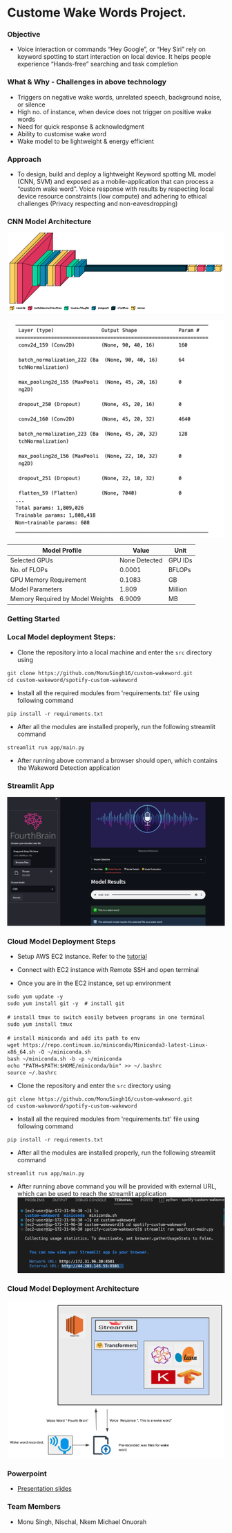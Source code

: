 <h1>  Custome Wake Words Project. </h1> 

### Objective 

-  Voice interaction or commands “Hey Google”, or “Hey Siri” rely on keyword spotting to start interaction on local device. It helps people experience “Hands-free” searching and task completion

### What & Why - Challenges in above technology

- Triggers on negative wake words, unrelated speech, background noise, or silence
- High no. of instance, when device does not trigger on positive wake words 
- Need for quick response & acknowledgment 
- Ability to customise wake word 
- Wake model to be lightweight & energy efficient

### Approach 

- To design, build and deploy a lightweight Keyword spotting ML model (CNN, SVM) and exposed as a mobile-application that can process a “custom wake word”. Voice response with results by respecting local device resource constraints (low compute) and adhering to ethical challenges (Privacy respecting and non-eavesdropping)

### CNN Model Architecture
![alt text](https://github.com/MonuSingh16/custom-wakeword/blob/main/spotify-custom-wakeword/imgs/cnn-model.png?raw=true)

![alt text](https://github.com/MonuSingh16/custom-wakeword/blob/main/spotify-custom-wakeword/imgs/model-summary.png?raw=true)

| Model Profile                    | Value         | Unit    |
|----------------------------------|---------------|---------|
| Selected GPUs                    | None Detected | GPU IDs |
| No. of FLOPs                     | 0.0001        | BFLOPs  |
| GPU Memory Requirement           | 0.1083        | GB      |
| Model Parameters                 | 1.809         | Million |
| Memory Required by Model Weights | 6.9009        | MB      |


### Getting Started

### Local Model deployment Steps:
- Clone the repository into a local machine and enter the `src` directory using
```shell
git clone https://github.com/MonuSingh16/custom-wakeword.git
cd custom-wakeword/spotify-custom-wakeword
```

- Install all the required modules from 'requirements.txt' file using following command
```shell
pip install -r requirements.txt
```

- After all the modules are installed properly, run the following streamlit command
```shell
streamlit run app/main.py
```

- After running above command a browser should open, which contains the Wakeword Detection application

### Streamlit App
![alt text](https://github.com/MonuSingh16/custom-wakeword/blob/main/spotify-custom-wakeword/imgs/streamlit-app-demo.png?raw=true)

### Cloud Model Deployment Steps
- Setup AWS EC2 instance. Refer to the [tutorial](https://docs.aws.amazon.com/AWSEC2/latest/UserGuide/EC2_GetStarted.html#ec2-launch-instance)

- Connect with EC2 instance with Remote SSH and open terminal

- Once you are in the EC2 instance, set up environment
```
sudo yum update -y 
sudo yum install git -y  # install git

# install tmux to switch easily between programs in one terminal
sudo yum install tmux

# install miniconda and add its path to env
wget https://repo.continuum.io/miniconda/Miniconda3-latest-Linux-x86_64.sh -O ~/miniconda.sh
bash ~/miniconda.sh -b -p ~/miniconda
echo "PATH=$PATH:$HOME/miniconda/bin" >> ~/.bashrc
source ~/.bashrc
```

-   Clone the repository and enter the `src` directory using
```shell
git clone https://github.com/MonuSingh16/custom-wakeword.git
cd custom-wakeword/spotify-custom-wakeword
```

- Install all the required modules from 'requirements.txt' file using following command
```shell
pip install -r requirements.txt
```

- After all the modules are installed properly, run the following streamlit command
```shell
streamlit run app/main.py
```

- After running above command you will be provided with external URL, which can be used to reach the streamlit application
![alt text](https://github.com/MonuSingh16/custom-wakeword/blob/main/spotify-custom-wakeword/imgs/ec2_output.png?raw=true)

### Cloud Model Deployment Architecture 
![alt text](https://github.com/MonuSingh16/custom-wakeword/blob/main/spotify-custom-wakeword/imgs/architecture.png?raw=true)

### Powerpoint
- [Presentation slides](https://docs.google.com/presentation/d/1FsmwdQwOyUFbaz1h2P893Sn3dWo6Cn_E/edit?usp=sharing&ouid=100632006093746569721&rtpof=true&sd=true)

### Team Members
 - Monu Singh, Nischal, Nkem Michael Onuorah

